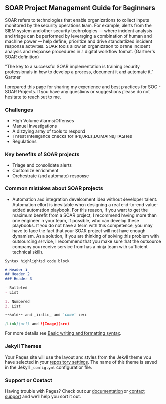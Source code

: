 ## SOAR Project Management Guide for Beginners

SOAR refers to technologies that enable organizations to collect inputs monitored by the security operations team. For example, alerts from the SIEM system and other security technologies — where incident analysis and triage can be performed by leveraging a combination of human and machine power — help define, prioritize and drive standardized incident response activities. SOAR tools allow an organization to define incident analysis and response procedures in a digital workflow format. (Gartner's SOAR definition)

"The key to a successful SOAR implementation is training security
professionals in how to develop a process, document it and
automate it." Gartner


I prepared this page for sharing my experience and best practices for SOC - SOAR Projects. If you have any questions or suggestions please do not hesitate to reach out to me.


### Challenges

- High Volume Alarms/Offenses
- Manuel Investigations
- A dizzying array of tools to respond
- Threat Intelligence checks for IPs,URLs,DOMAINs,HASHes
- Regulations

### Key benefits of SOAR projects

- Triage and consolidate alerts
- Customize enrichment
- Orchestrate (and automate) response

### Common mistakes about SOAR projects
- Automation and integration development idea without developer talent. Automation effort is inevitable when designing a real end-to-end value-added automation playbook. For this reason, if you want to get the maximum benefit from a SOAR project, I recommend having more than one engineer in your team, if possible, who can develop these playbooks. If you do not have a team with this competence, you may have to face the fact that your SOAR project will not have enough dynamism. As a solution, if you are thinking of solving this problem with outsourcing service, I recommend that you make sure that the outsource company you receive service from has a ninja team with sufficient technical skills.


```markdown
Syntax highlighted code block

# Header 1
## Header 2
### Header 3

- Bulleted
- List

1. Numbered
2. List

**Bold** and _Italic_ and `Code` text

[Link](url) and ![Image](src)
```

For more details see [Basic writing and formatting syntax](https://docs.github.com/en/github/writing-on-github/getting-started-with-writing-and-formatting-on-github/basic-writing-and-formatting-syntax).

### Jekyll Themes

Your Pages site will use the layout and styles from the Jekyll theme you have selected in your [repository settings](https://github.com/yukselao/yukselao.github.io/settings/pages). The name of this theme is saved in the Jekyll `_config.yml` configuration file.

### Support or Contact

Having trouble with Pages? Check out our [documentation](https://docs.github.com/categories/github-pages-basics/) or [contact support](https://support.github.com/contact) and we’ll help you sort it out.
